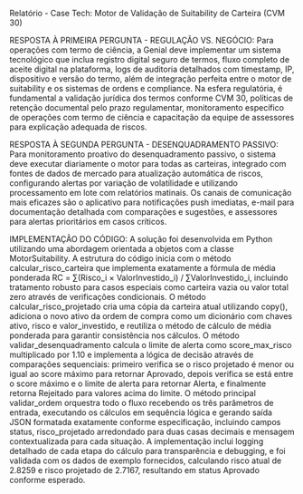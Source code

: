   Relatório - Case Tech: Motor de Validação de Suitability de Carteira (CVM 30)

  RESPOSTA À PRIMEIRA PERGUNTA - REGULAÇÃO VS. NEGÓCIO: Para operações com termo de ciência, a Genial deve implementar um sistema tecnológico 
que inclua registro digital seguro de termos, fluxo completo de aceite digital na plataforma, logs de auditoria detalhados com timestamp, IP, 
dispositivo e versão do termo, além de integração perfeita entre o motor de suitability e os sistemas de ordens e compliance. 
  Na esfera regulatória, é fundamental a validação jurídica dos termos conforme CVM 30, políticas de retenção documental pelo prazo regulamentar, 
monitoramento específico de operações com termo de ciência e capacitação da equipe de assessores para explicação adequada de riscos.

  RESPOSTA À SEGUNDA PERGUNTA - DESENQUADRAMENTO PASSIVO: Para monitoramento proativo do desenquadramento passivo, o sistema deve executar diariamente 
o motor para todas as carteiras, integrado com fontes de dados de mercado para atualização automática de riscos, configurando alertas por variação de 
volatilidade e utilizando processamento em lote com relatórios matinais. 
  Os canais de comunicação mais eficazes são o aplicativo para notificações push imediatas, e-mail para documentação detalhada com comparações e sugestões,
e assessores para alertas prioritários em casos críticos.

  IMPLEMENTAÇÃO DO CÓDIGO: A solução foi desenvolvida em Python utilizando uma abordagem orientada a objetos com a classe MotorSuitability. 
A estrutura do código inicia com o método calcular_risco_carteira que implementa exatamente a fórmula de média ponderada 
RC = ∑(Risco_i × ValorInvestido_i) / ∑ValorInvestido_i, incluindo tratamento robusto para casos especiais como carteira vazia ou valor total 
zero através de verificações condicionais. O método calcular_risco_projetado cria uma cópia da carteira atual utilizando copy(), 
adiciona o novo ativo da ordem de compra como um dicionário com chaves ativo, risco e valor_investido, e reutiliza o método de cálculo de média 
ponderada para garantir consistência nos cálculos. 
  O método validar_desenquadramento calcula o limite de alerta como score_max_risco multiplicado por 1.10 e implementa a lógica de decisão através de 
comparações sequenciais: primeiro verifica se o risco projetado é menor ou igual ao score máximo para retornar Aprovado, depois verifica se está 
entre o score máximo e o limite de alerta para retornar Alerta, e finalmente retorna Rejeitado para valores acima do limite. 
  O método principal validar_ordem orquestra todo o fluxo recebendo os três parâmetros de entrada, executando os cálculos em sequência lógica e gerando 
saída JSON formatada exatamente conforme especificação, incluindo campos status, risco_projetado arredondado para duas casas decimais e mensagem 
contextualizada para cada situação. A implementação inclui logging detalhado de cada etapa do cálculo para transparência e debugging, e foi validada com
os dados de exemplo fornecidos, calculando risco atual de 2.8259 e risco projetado de 2.7167, resultando em status Aprovado conforme esperado.
